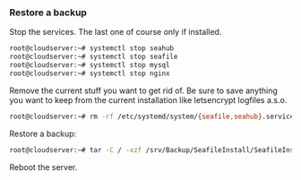 ### Restore a backup
Stop the services. The last one of course only if installed.
```sh
root@cloudserver:~# systemctl stop seahub
root@cloudserver:~# systemctl stop seafile
root@cloudserver:~# systemctl stop mysql
root@cloudserver:~# systemctl stop nginx
```

Remove the current stuff you want to get rid of. Be sure to save anything you want to keep from the current installation like letsencrypt logfiles a.s.o.
```sh
root@cloudserver:~# rm -rf /etc/systemd/system/{seafile,seahub}.service /etc/nginx /etc/letsencrypt /opt/Seafile/Server /var/lib/mysql /var/log/letsencrypt /var/log/nginx
```

Restore a backup:
```sh
root@cloudserver:~# tar -C / -xzf /srv/Backup/SeafileInstall/SeafileInstall201707161242.tgz
```

Reboot the server.
